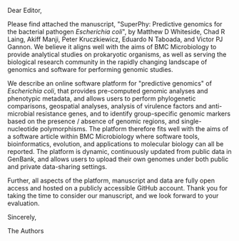 Dear Editor,

Please find attached the manuscript, "SuperPhy: Predictive genomics for the bacterial pathogen _Escherichia coli_", by Matthew D Whiteside, Chad R Laing, Akiff Manji, Peter Kruczkiewicz, Eduardo N Taboada, and Victor PJ Gannon. We believe it aligns well with the aims of BMC Microbiology to provide analytical studies on prokaryotic organisms, as well as serving the biological research community in the rapidly changing landscape of genomics and software for performing genomic studies. 

We describe an online software platform for "predictive genomics" of _Escherichia coli_, that provides pre-computed genomic analyses and phenotypic metadata, and allows users to perform phylogenetic comparisons, geospatial analyses, analysis of virulence factors and anti-microbial resistance genes, and to identify group-specific genomic markers based on the presence / absence of genomic regions, and single-nucleotide polymorphisms. The platform therefore fits well with the aims of a software article within BMC Microbiology where software tools, bioinformatics, evolution, and applications to molecular biology can all be reported. The platform is dynamic, continuously updated from public data in GenBank, and allows users to upload their own genomes under both public and private data-sharing settings. 

Further, all aspects of the platform, manuscript and data are fully open access and hosted on a publicly accessible GitHub account. Thank you for taking the time to consider our manuscript, and we look forward to your evaluation.

Sincerely,

The Authors
